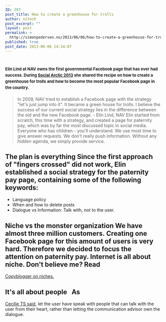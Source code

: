 ```yaml
---
ID: 297
post_title: How to create a greenhouse for trolls
author: nitech
post_excerpt: ""
layout: post
permalink: >
  http://simonpedersen.no/2013/06/06/how-to-create-a-greenhouse-for-trolls-elin-lind/
published: true
post_date: 2013-06-06 14:34:07
---
```

# <span style="font-size: 13px; line-height: 20px;">Elin Lind at NAV owns the first governmental Facebook page that has ever had success. During <a href="https://twitter.com/search?q=%23socialarctic&src=typd">Social Arctic 2013</a> she shared the recipe on how to create a greenhouse for trolls and how to become the most popular Facebook page in the country. </span>

> In 2009, NAV tried to establish a Facebook page with the strategy "let's just jump into it". It became a green house for trolls. I believe the success of our current social strategy lies in the difference between the old and the new Facebook page. - Elin Lind, NAV Elin started from scratch, this time with a strategy, and created a page for paternity pay, which was by far the most discussed topic in social media. Everyone who has children - you'll understand. 
> We use most time to give answer requests. We don't really push information. Without any hidden agenda, we simply provide service.
## The plan is everything Since the first approach of "fingers crossed" did not work, Elin established a social strategy for the paternity pay page, containing some of the following keywords: 

*   Language policy
*   When and how to delete posts
*   Dialogue vs Information: Talk with, not to the user.

## Niche vs the monster organization We have almost three million customers. Creating one Facebook page for this amount of users is very hard. Therefore we decided to focus the attention on paternity pay. Internet is all about niche. Don't believe me? Read 

[Copyblogger on niches.][1] 
## It's all about people   As 

[Cecilie TS said][2], let the user have speak with people that can talk with the user from their heart, rather than letting the communication advisor own the dialogue.

 [1]: http://www.copyblogger.com/crowded-marketing-niche/
 [2]: http://simonpedersen.no/so-simple-yet-so-genious/